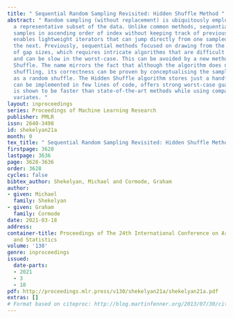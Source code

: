 ```yaml
---
title: " Sequential Random Sampling Revisited: Hidden Shuffle Method "
abstract: " Random sampling (without replacement) is ubiquitously employed to obtain
  a representative subset of the data. Unlike common methods, sequential methods report
  samples in ascending order of index without keeping track of previous samples. This
  enables lightweight iterators that can jump directly from one sampled position to
  the next. Previously, sequential methods focused on drawing from the distribution
  of gap sizes, which requires intricate algorithms that are difficult to validate
  and can be slow in the worst-case. This can be avoided by a new method, the Hidden
  Shuffle. The name mirrors the fact that although the algorithm does not resemble
  shuffling, its correctness can be proven by conceptualising the sampling process
  as a random shuffle. The Hidden Shuffle algorithm stores just a handful of values,
  can be implemented in few lines of code, offers strong worst-case guarantees and
  is shown to be faster than state-of-the-art methods while using comparably few random
  variates. "
layout: inproceedings
series: Proceedings of Machine Learning Research
publisher: PMLR
issn: 2640-3498
id: shekelyan21a
month: 0
tex_title: " Sequential Random Sampling Revisited: Hidden Shuffle Method "
firstpage: 3628
lastpage: 3636
page: 3628-3636
order: 3628
cycles: false
bibtex_author: Shekelyan, Michael and Cormode, Graham
author:
- given: Michael
  family: Shekelyan
- given: Graham
  family: Cormode
date: 2021-03-18
address: 
container-title: Proceedings of The 24th International Conference on Artificial Intelligence
  and Statistics
volume: '130'
genre: inproceedings
issued:
  date-parts:
  - 2021
  - 3
  - 18
pdf: http://proceedings.mlr.press/v130/shekelyan21a/shekelyan21a.pdf
extras: []
# Format based on citeproc: http://blog.martinfenner.org/2013/07/30/citeproc-yaml-for-bibliographies/
---
```

